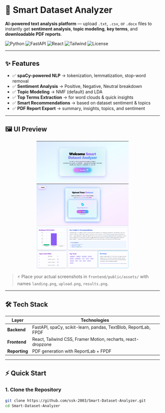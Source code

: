 # 🚀 Smart Dataset Analyzer

**AI-powered text analysis platform** — upload `.txt`, `.csv`, or `.docx` files to instantly get **sentiment analysis**, **topic modeling**, **key terms**, and **downloadable PDF reports**.

![Python](https://img.shields.io/badge/Python-3.10-blue?logo=python)
![FastAPI](https://img.shields.io/badge/FastAPI-Framework-green?logo=fastapi)
![React](https://img.shields.io/badge/React-18-blue?logo=react)
![Tailwind](https://img.shields.io/badge/TailwindCSS-3.x-38B2AC?logo=tailwind-css)
![License](https://img.shields.io/badge/License-MIT-yellow)

---

## ✨ Features

- ✅ **spaCy-powered NLP** → tokenization, lemmatization, stop-word removal  
- ✅ **Sentiment Analysis** → Positive, Negative, Neutral breakdown  
- ✅ **Topic Modeling** → NMF (default) and LDA  
- ✅ **Top Terms Extraction** → for word clouds & quick insights  
- ✅ **Smart Recommendations** → based on dataset sentiment & topics  
- ✅ **PDF Report Export** → summary, insights, topics, and sentiment  

---

## 🖼️ UI Preview

<div align="center">
  <img src="frontend/public/assets/landing.png" alt="Landing Page" width="300"/>
  <img src="frontend/public/assets/upload.png" alt="Upload Page" width="300"/>
  <img src="frontend/public/assets/results.png" alt="Analysis Results" width="300"/>
</div>

> ⚡ Place your actual screenshots in `frontend/public/assets/` with names `landing.png`, `upload.png`, `results.png`.

---

## 🛠️ Tech Stack

| Layer       | Technologies                                                                 |
|-------------|-------------------------------------------------------------------------------|
| **Backend** | FastAPI, spaCy, scikit-learn, pandas, TextBlob, ReportLab, FPDF              |
| **Frontend**| React, Tailwind CSS, Framer Motion, recharts, react-dropzone                 |
| **Reporting** | PDF generation with ReportLab + FPDF                                       |

---

## ⚡ Quick Start

### 1. Clone the Repository
```bash
git clone https://github.com/ssk-2003/Smart-Dataset-Analyzer.git
cd Smart-Dataset-Analyzer
